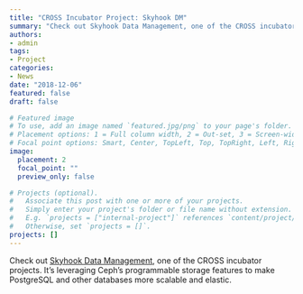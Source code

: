 ```yaml
---
title: "CROSS Incubator Project: Skyhook DM"
summary: "Check out Skyhook Data Management, one of the CROSS incubator projects."
authors:
- admin
tags:
- Project
categories:
- News
date: "2018-12-06"
featured: false
draft: false

# Featured image
# To use, add an image named `featured.jpg/png` to your page's folder.
# Placement options: 1 = Full column width, 2 = Out-set, 3 = Screen-width
# Focal point options: Smart, Center, TopLeft, Top, TopRight, Left, Right, BottomLeft, Bottom, BottomRight
image:
  placement: 2
  focal_point: ""
  preview_only: false

# Projects (optional).
#   Associate this post with one or more of your projects.
#   Simply enter your project's folder or file name without extension.
#   E.g. `projects = ["internal-project"]` references `content/project/deep-learning/index.md`.
#   Otherwise, set `projects = []`.
projects: []
---
```

Check out [Skyhook Data Management](http://skyhookdm.com), one of the CROSS incubator projects. It’s leveraging Ceph’s  programmable storage features to make PostgreSQL and other databases  more scalable and elastic.